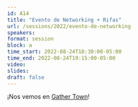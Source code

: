 ```yaml
---
id: A14
title: "Evento de Networking + Rifas"
url: /sessions/2022/evento-de-networking
speakers:
format: session
block: a
time_start: 2022-08-24T18:30:00-05:00
time_end: 2022-08-24T19:15:00-05:00
video: 
slides:
draft: false
---
```



¡Nos vemos en [Gather Town](https://sg1.run/gathert2c)!